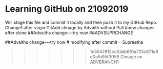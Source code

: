 # Learning GitHub on 21092019
Will stage this file and commit  it locally and then push it to my GitHub Repo.
Change1 after virgin GitAdd
chnage by Advaith without Pull
#new changes after clone
##Advaiths change---try now
##ADVSUPRCHANGE

##Advaiths change---try now # modifying after commit --Supreetha
>>>>>>> 1c5542812cc0abb6f0a725c871a8e0afb95f3058
Chnage on ADVBRANCH1
